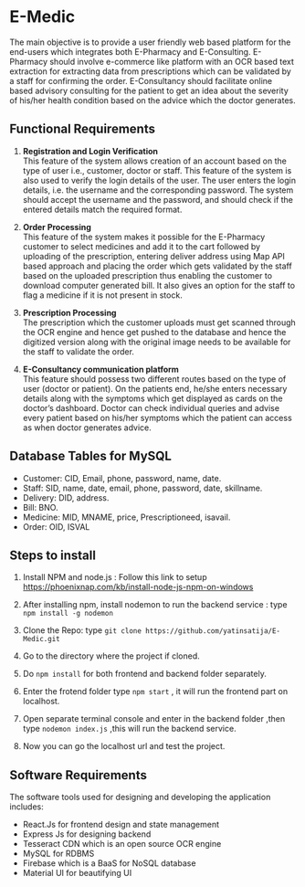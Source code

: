 # E-Medic

The main objective is to provide a user friendly web based platform for the end-users which integrates both E-Pharmacy and E-Consulting. E-Pharmacy should involve e-commerce like platform with an OCR based text extraction for extracting data from prescriptions which can be validated by a staff for confirming the order. E-Consultancy should facilitate online based advisory consulting for the patient to get an idea about the severity of his/her health condition based on the advice which the doctor generates.

## Functional Requirements

1. <b>Registration and Login Verification</b><br/>
   This feature of the system allows creation of an account based on the type of user i.e., customer, doctor or staff. This feature of the system is also used to verify the login details of the user. The user enters the login details, i.e. the username and the corresponding password. The system should accept the username and the password, and should check if the entered details match the required format.

2. <b>Order Processing </b><br/>
   This feature of the system makes it possible for the E-Pharmacy customer to select medicines and add it to the cart followed by uploading of the prescription, entering deliver address using Map API based approach and placing the order which gets validated by the staff based on the uploaded prescription thus enabling the customer to download computer generated bill. It also gives an option for the staff to flag a medicine if it is not present in stock.

3. <b>Prescription Processing </b><br/>
   The prescription which the customer uploads must get scanned through the OCR engine and hence get pushed to the database and hence the digitized version along with the original image needs to be available for the staff to validate the order.

4. <b>E-Consultancy communication platform</b><br/>
   This feature should possess two different routes based on the type of user (doctor or patient). On the patients end, he/she enters necessary details along with the symptoms which get displayed as cards on the doctor’s dashboard. Doctor can check individual queries and advise every patient based on his/her symptoms which the patient can access as when doctor generates advice.

## Database Tables for MySQL

- Customer: CID, Email, phone, password, name, date.
- Staff: SID, name, date, email, phone, password, date, skillname.
- Delivery: DID, address.
- Bill: BNO.
- Medicine: MID, MNAME, price, Prescriptioneed, isavail.
- Order: OID, ISVAL

## Steps to install

1. Install NPM and node.js : Follow this link to setup https://phoenixnap.com/kb/install-node-js-npm-on-windows

2. After installing npm, install nodemon to run the backend service : type `npm install -g nodemon`

3. Clone the Repo: type `git clone https://github.com/yatinsatija/E-Medic.git`

4. Go to the directory where the project if cloned.

5. Do `npm install` for both frontend and backend folder separately.

6. Enter the frotend folder type `npm start` , it will run the frontend part on localhost.

7. Open separate terminal console and enter in the backend folder ,then type `nodemon index.js` ,this will run the backend service.

8. Now you can go the localhost url and test the project.

## Software Requirements

The software tools used for designing and developing the application includes:<br/>

- React.Js for frontend design and state management
- Express Js for designing backend
- Tesseract CDN which is an open source OCR engine
- MySQL for RDBMS
- Firebase which is a BaaS for NoSQL database
- Material UI for beautifying UI
